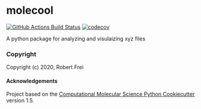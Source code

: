 molecool
==============================
[//]: # (Badges)
[![GitHub Actions Build Status](https://github.com/REPLACE_WITH_OWNER_ACCOUNT/molecool/workflows/CI/badge.svg)](https://github.com/REPLACE_WITH_OWNER_ACCOUNT/molecool/actions?query=workflow%3ACI)
[![codecov](https://codecov.io/gh/REPLACE_WITH_OWNER_ACCOUNT/molecool/branch/master/graph/badge.svg)](https://codecov.io/gh/REPLACE_WITH_OWNER_ACCOUNT/molecool/branch/master)


A python package for analyzing and visulaizing xyz files

### Copyright

Copyright (c) 2020, Robert Frei


#### Acknowledgements
 
Project based on the 
[Computational Molecular Science Python Cookiecutter](https://github.com/molssi/cookiecutter-cms) version 1.5.
